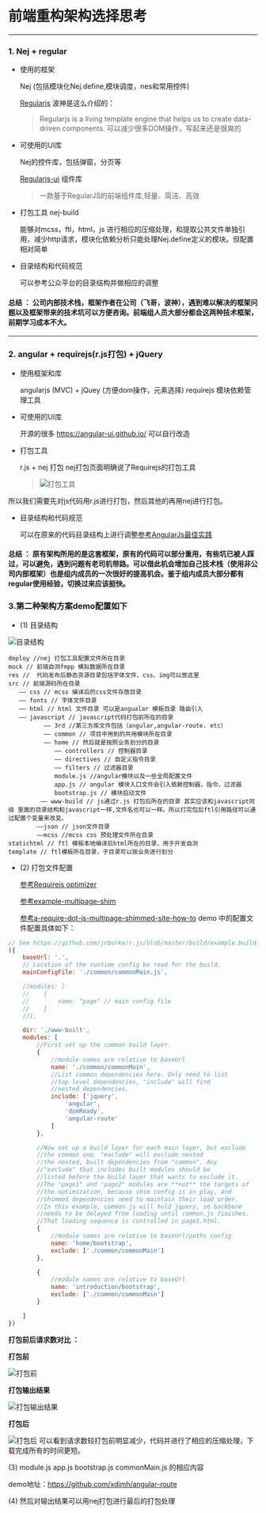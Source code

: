 # 前端重构架构选择思考
---

### 1. Nej + regular
* 使用的框架

  Nej (包括模块化Nej.define,模块调度，nes和常用控件)
  
  [Regularjs](https://github.com/regularjs/regular) 波神是这么介绍的：
  > Regularjs is a living template engine that helps us to create data-driven components.
  可以减少很多DOM操作，写起来还是很爽的

* 可使用的UI库

  Nej的控件库，包括弹窗，分页等
  
  [Regularjs-ui](http://regular-ui.github.io/index.html) 组件库
  >  一款基于RegularJS的前端组件库,轻量、简洁、高效

* 打包工具 nej-build

  能够对mcss，ftl，html，js 进行相应的压缩处理，和提取公共文件单独引用，减少http请求，模块化依赖分析只能处理Nej.define定义的模块。但配置相对简单
* 目录结构和代码规范

  可以参考公众平台的目录结构并做相应的调整

#### __总结__ ： 公司内部技术栈，框架作者在公司（飞哥，波神），遇到难以解决的框架问题以及框架带来的技术坑可以方便咨询。前端组人员大部分都会这两种技术框架，前期学习成本不大。

---

### 2. angular + requirejs(r.js打包) + jQuery

* 使用框架和库

  angularjs (MVC) + jQuey (方便dom操作，元素选择)
  requirejs 模块依赖管理工具

* 可使用的UI库

  开源的很多 https://angular-ui.github.io/ 可以自行改造

* 打包工具

  r.js + nej 打包 nej打包页面明确说了Requirejs的打包工具

  > ![打包工具](http://7oxjbb.com1.z0.glb.clouddn.com/requirejs%E6%89%93%E5%8C%85.png)



所以我们需要先对js代码用r.js进行打包，然后其他的再用nej进行打包。
* 目录结构和代码规范

  可以在原来的代码目录结构上进行调整[参考AngularJs最佳实践](https://github.com/mgechev/angularjs-style-guide/blob/master/README-zh-cn.md)

#### __总结__ ： 原有架构所用的是这套框架，原有的代码可以部分重用，有些坑已被人踩过，可以避免，遇到问题有老司机带路。可以借此机会增加自己技术栈（使用非公司内部框架）也是组内成员的一次很好的提高机会。鉴于组内成员大部分都有regular使用经验，切换过来应该挺快。

### 3.第二种架构方案demo配置如下

* (1) 目录结构

![目录结构](http://7oxjbb.com1.z0.glb.clouddn.com/%E7%9B%AE%E5%BD%95%E7%BB%93%E6%9E%84.jpg)



```
deploy //nej 打包工具配置文件所在目录
mock // 前端自测fmpp 模拟数据所在目录
res //  代码发布后静态资源目录包括字体文件、css、img可以放这里
src // 前端源码所在目录
   —— css // mcss 编译后的css文件存放目录
   —— fonts // 字体文件目录
   —— html // html 文件目录 可以是angualar 模板目录 路由引入
   —— javascript // javascript代码打包前所在的目录
          —— 3rd //第三方库文件包括（angular,angular-route. etc）
          —— common // 项目中用到的共用模块所在目录
          —— home // 然后就是按照业务划分的目录
             —— controllers // 控制器目录
             —— directives // 自定义指令目录
             —— filters // 过滤器目录
             module.js //angular模块以及一些全局配置文件
             app.js // angular 模块入口文件会引入依赖控制器，指令，过滤器
             bootstrap.js // 模块启动文件
         —— www-build // js通过r.js 打包后所在的目录 其实应该和javascript同级 里面的目录结构和javascript一样,文件名也可以一样。所以打完包后ftl引用路径可以通过配置个变量来改变。
        ——json // json文件目录
        ——mcss //mcss css 预处理文件所在目录
statichtml // ftl 模板本地编译后html所在的目录，用于开发自测
template // ftl模板所在目录，子目录可以按业务进行划分
```
* (2) 打包文件配置

  [参考Requirejs optimizer](http://requirejs.org/docs/optimization.html)
  
  [参考example-multipage-shim](https://github.com/requirejs/example-multipage-shim)
  
  [参考a-require-dot-js-multipage-shimmed-site-how-to](http://robdodson.me/a-require-dot-js-multipage-shimmed-site-how-to/)
  demo 中的配置文件配置具体如下：
```javascript
// See https://github.com/jrburke/r.js/blob/master/build/example.build.js
({
    baseUrl: '.',
    // Location of the runtime config be read for the build.
    mainConfigFile: './common/commonMain.js',

    //modules: [
    //    {
    //        name: "page" // main config file
    //    }
    //],

    dir: './www-built',
    modules: [
        //First set up the common build layer.
        {
            //module names are relative to baseUrl
            name: './common/commonMain',
            //List common dependencies here. Only need to list
            //top level dependencies, "include" will find
            //nested dependencies.
            include: ['jquery',
                'angular',
                'domReady',
                'angular-route'
            ]
        },

        //Now set up a build layer for each main layer, but exclude
        //the common one. "exclude" will exclude nested
        //the nested, built dependencies from "common". Any
        //"exclude" that includes built modules should be
        //listed before the build layer that wants to exclude it.
        //The "page1" and "page2" modules are **not** the targets of
        //the optimization, because shim config is in play, and
        //shimmed dependencies need to maintain their load order.
        //In this example, common.js will hold jquery, so backbone
        //needs to be delayed from loading until common.js finishes.
        //That loading sequence is controlled in page1.html.
        {
            //module names are relative to baseUrl/paths config
            name: 'home/bootstrap',
            exclude: ['./common/commonMain']
        },

        {
            //module names are relative to baseUrl
            name: 'introduction/bootstrap',
            exclude: ['./common/commonMain']
        }

    ]
})
```
__打包前后请求数对比 ：__

__打包前__

![打包前](http://7oxjbb.com1.z0.glb.clouddn.com/before.jpg)


__打包输出结果__

![打包输出结果](http://7oxjbb.com1.z0.glb.clouddn.com/process.jpg)

__打包后__

![打包后](http://7oxjbb.com1.z0.glb.clouddn.com/after.jpg)
可以看到请求数较打包前明显减少，代码并进行了相应的压缩处理，下载完成所有的时间更短。

(3) module.js app.js bootstrap.js commonMain.js 的相应内容

demo地址：https://github.com/xdimh/angular-route

(4) 然后对输出结果可以用nej打包进行最后的打包处理
